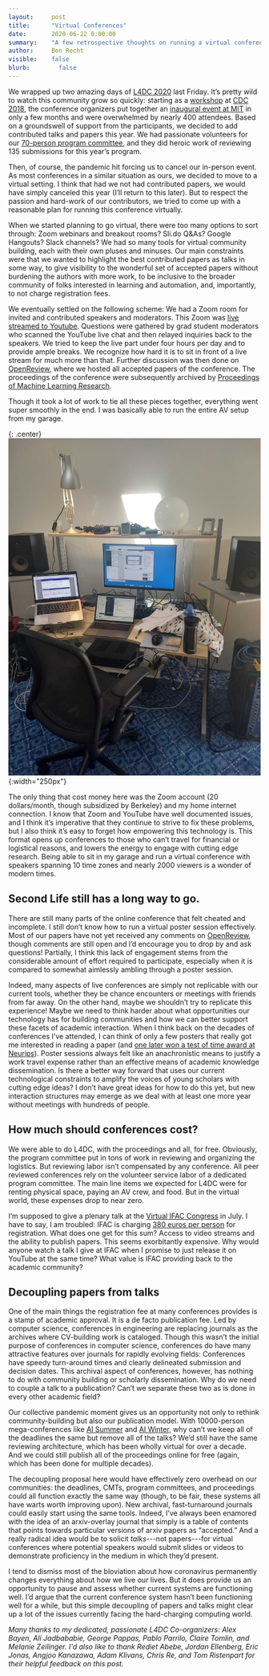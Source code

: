 ```yaml
---
layout:     post
title:      "Virtual Conferences"
date:       2020-06-22 0:00:00
summary:    "A few retrospective thoughts on running a virtual conference. What worked, what didn't work, and what I might encourage moving forward."
author:     Ben Recht
visible:    false
blurb: 		  false
---
```


We wrapped up two amazing days of [L4DC 2020](http://www.l4dc.org/) last Friday. It’s pretty wild to watch this community grow so quickly: starting as a [workshop](https://kgatsis.github.io/learning_for_control_workshop_CDC2018/) at [CDC 2018](https://kgatsis.github.io/learning_for_control_workshop_CDC2018/), the conference organizers put together an [inaugural event at MIT](https://l4dc.mit.edu/) in only a few months and were overwhelmed by nearly 400 attendees. Based on a groundswell of support from the participants, we decided to add contributed talks and papers this year. We had passionate volunteers for our [70-person program committee](https://sites.google.com/berkeley.edu/l4dc/organizers-pc), and they did heroic work of reviewing 135 submissions for this year’s program.

Then, of course, the pandemic hit forcing us to cancel our in-person event. As most conferences in a similar situation as ours, we decided to move to a virtual setting. I think that had we not had contributed papers, we would have simply canceled this year (I’ll return to this later). But to respect the passion and hard-work of our contributors, we tried to come up with a reasonable plan for running this conference virtually.

When we started planning to go virtual, there were too many options to sort through: Zoom webinars and breakout rooms? Sli.do Q&As? Google Hangouts? Slack channels? We had so many tools for virtual community building, each with their own pluses and minuses. Our main constraints were that we wanted to highlight the best contributed papers as talks in some way, to give visibility to the wonderful set of accepted papers without burdening the authors with more work, to be inclusive to the broader community of folks interested in learning and automation, and, importantly, to not charge registration fees.

We eventually settled on the following scheme:
We had a Zoom room for invited and contributed speakers and moderators.
This Zoom was [live streamed to Youtube](https://www.youtube.com/watch?v=b_sJb1k9dVY).
Questions were gathered by grad student moderators who scanned the YouTube live chat and then relayed inquiries back to the speakers.
We tried to keep the live part under four hours per day and to provide ample breaks. We recognize how hard it is to sit in front of a live stream for much more than that.
Further discussion was then done on [OpenReview](https://openreview.net/group?id=L4DC.org/2020/Conference), where we hosted all accepted papers of the conference.
The proceedings of the conference were subsequently archived by [Proceedings of Machine Learning Research](http://proceedings.mlr.press/).

Though it took a lot of work to tie all these pieces together, everything went super smoothly in the end. I was basically able to run the entire AV setup from my garage.

{: .center}
![where the magic happens](/assets/command_station.jpg){:width="250px"}

The only thing that cost money here was the Zoom account (20 dollars/month, though subsidized by Berkeley) and my home internet connection. I know that Zoom and YouTube have well documented issues, and I think it’s imperative that they continue to strive to fix these problems, but I also think it’s easy to forget how empowering this technology is. This format opens up conferences to those who can’t travel for financial or logistical reasons, and lowers the energy to engage with cutting edge research. Being able to sit in my garage and run a virtual conference with speakers spanning 10 time zones and nearly 2000 viewers is a wonder of modern times.

## Second Life still has a long way to go.

There are still many parts of the online conference that felt cheated and incomplete. I still don’t know how to run a virtual poster session effectively. Most of our papers have not yet received any comments on [OpenReview](https://openreview.net/group?id=L4DC.org/2020/Conference), though comments are still open and I’d encourage you to drop by and ask questions! Partially, I think this lack of engagement stems from the considerable amount of effort required to participate, especially when it is compared to somewhat aimlessly ambling through a poster session.

Indeed, many aspects of live conferences are simply not replicable with our current tools, whether they be chance encounters or meetings with friends from far away. On the other hand, maybe we shouldn’t try to replicate this experience! Maybe we need to think harder about what opportunities our technology has for building communities and how we can better support these facets of academic interaction. When I think back on the decades of conferences I’ve attended, I can think of only a few posters that really got me interested in reading a paper (and [one later won a test of time award at Neurips](https://papers.nips.cc/paper/3323-the-tradeoffs-of-large-scale-learning.pdf)). Poster sessions always felt like an anachronistic means to justify a work travel expense rather than an effective means of academic knowledge dissemination. Is there a better way forward that uses our current technological constraints to amplify the voices of young scholars with cutting edge ideas? I don’t have great ideas for how to do this yet, but new interaction structures may emerge as we deal with at least one more year without meetings with hundreds of people.

## How much should conferences cost?

We were able to do L4DC, with the proceedings and all, for free. Obviously, the program committee put in tons of work in reviewing and organizing the logistics. But reviewing labor isn’t compensated by any conference. All peer reviewed conferences rely on the volunteer service labor of a dedicated program committee. The main line items we expected for L4DC were for renting physical space, paying an AV crew, and food. But in the virtual world, these expenses drop to near zero.

I’m supposed to give a plenary talk at the [Virtual IFAC Congress](https://www.ifac2020.org/) in July. I have to say, I am troubled: IFAC is charging [380 euros per person](https://www.ifac2020.org/registration/) for registration. What does one get for this sum? Access to video streams and the ability to publish papers. This seems exorbitantly expensive. Why would anyone watch a talk I give at IFAC when I promise to just release it on YouTube at the same time? What value is IFAC providing back to the academic community?

## Decoupling papers from talks

One of the main things the registration fee at many conferences provides is a stamp of academic approval. It is a de facto publication fee. Led by computer science, conferences in engineering are replacing journals as the archives where CV-building work is cataloged. Though this wasn’t the initial purpose of conferences in computer science, conferences do have many attractive features over journals for rapidly evolving fields: Conferences have speedy turn-around times and clearly delineated submission and decision dates. This archival aspect of conferences, however, has nothing to do with community building or scholarly dissemination. Why do we need to couple a talk to a publication? Can’t we separate these two as is done in every other academic field?

Our collective pandemic moment gives us an opportunity not only to rethink community-building but also our publication model. With 10000-person mega-conferences like [AI Summer](http://icml.cc) and [AI Winter](http://neurips.cc), why can’t we keep all of the deadlines the same but remove all of the talks? We’d still have the same reviewing architecture, which has been wholly virtual for over a decade. And we could still publish all of the proceedings online for free (again, which has been done for multiple decades).

The decoupling proposal here would have effectively zero overhead on our communities: the deadlines, CMTs, program committees, and proceedings could all function exactly the same way (though, to be fair, these systems all have warts worth improving upon). New archival, fast-turnaround journals could easily start using the same tools. Indeed, I’ve always been enamored with the idea of an arxiv-overlay journal that simply is a table of contents that points towards particular versions of arxiv papers as “accepted.” And a really radical idea would be to solicit _talks_---not papers---for virtual conferences where potential speakers would submit slides or videos to demonstrate proficiency in the medium in which they’d present.

I tend to dismiss most of the bloviation about how coronavirus permanently changes everything about how we live our lives. But it does provide us an opportunity to pause and assess whether current systems are functioning well. I’d argue that the current conference system hasn’t been functioning well for a while, but this simple decoupling of papers and talks might clear up a lot of the issues currently facing the hard-charging computing world.

*Many thanks to my dedicated, passionate L4DC Co-organizers: Alex Bayen, Ali Jadbababie, George Pappas, Pablo Parrilo, Claire Tomlin, and Melanie Zeilinger. I'd also like to thank Rediet Abebe, Jordan Ellenberg, Eric Jonas, Angjoo Kanazawa, Adam Klivans, Chris Re, and Tom Ristenpart for their helpful feedback on this post.*
